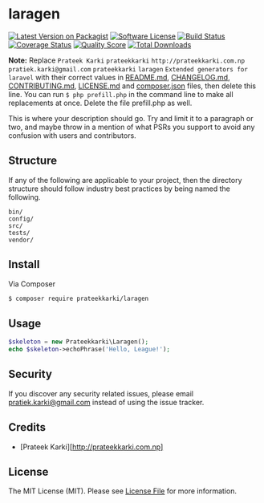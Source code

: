 # laragen

[![Latest Version on Packagist][ico-version]][link-packagist]
[![Software License][ico-license]](LICENSE.md)
[![Build Status][ico-travis]][link-travis]
[![Coverage Status][ico-scrutinizer]][link-scrutinizer]
[![Quality Score][ico-code-quality]][link-code-quality]
[![Total Downloads][ico-downloads]][link-downloads]

**Note:** Replace ```Prateek Karki``` ```prateekkarki``` ```http://prateekkarki.com.np``` ```pratiek.karki@gmail.com``` ```prateekkarki``` ```laragen``` ```Extended generators for laravel``` with their correct values in [README.md](README.md), [CHANGELOG.md](CHANGELOG.md), [CONTRIBUTING.md](CONTRIBUTING.md), [LICENSE.md](LICENSE.md) and [composer.json](composer.json) files, then delete this line. You can run `$ php prefill.php` in the command line to make all replacements at once. Delete the file prefill.php as well.

This is where your description should go. Try and limit it to a paragraph or two, and maybe throw in a mention of what
PSRs you support to avoid any confusion with users and contributors.

## Structure

If any of the following are applicable to your project, then the directory structure should follow industry best practices by being named the following.

```
bin/        
config/
src/
tests/
vendor/
```


## Install

Via Composer

``` bash
$ composer require prateekkarki/laragen
```

## Usage

``` php
$skeleton = new Prateekkarki\Laragen();
echo $skeleton->echoPhrase('Hello, League!');
```

## Security

If you discover any security related issues, please email pratiek.karki@gmail.com instead of using the issue tracker.

## Credits

- [Prateek Karki][http://prateekkarki.com.np]

## License

The MIT License (MIT). Please see [License File](LICENSE.md) for more information.

[ico-version]: https://img.shields.io/packagist/v/prateekkarki/laragen.svg?style=flat-square
[ico-license]: https://img.shields.io/badge/license-MIT-brightgreen.svg?style=flat-square
[ico-travis]: https://img.shields.io/travis/prateekkarki/laragen/master.svg?style=flat-square
[ico-scrutinizer]: https://img.shields.io/scrutinizer/coverage/g/prateekkarki/laragen.svg?style=flat-square
[ico-code-quality]: https://img.shields.io/scrutinizer/g/prateekkarki/laragen.svg?style=flat-square
[ico-downloads]: https://img.shields.io/packagist/dt/prateekkarki/laragen.svg?style=flat-square

[link-packagist]: https://packagist.org/packages/prateekkarki/laragen
[link-travis]: https://travis-ci.org/prateekkarki/laragen
[link-scrutinizer]: https://scrutinizer-ci.com/g/prateekkarki/laragen/code-structure
[link-code-quality]: https://scrutinizer-ci.com/g/prateekkarki/laragen
[link-downloads]: https://packagist.org/packages/prateekkarki/laragen
[link-author]: https://github.com/prateekkarki
[link-contributors]: ../../contributors
